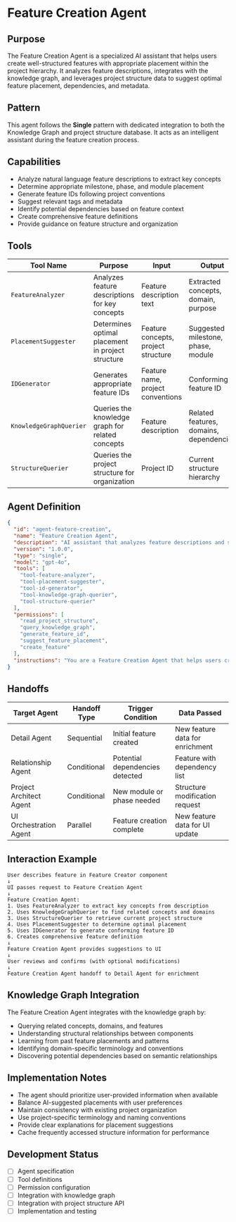 # Feature Creation Agent

## Purpose

The Feature Creation Agent is a specialized AI assistant that helps users create well-structured features with appropriate placement within the project hierarchy. It analyzes feature descriptions, integrates with the knowledge graph, and leverages project structure data to suggest optimal feature placement, dependencies, and metadata.

## Pattern

This agent follows the **Single** pattern with dedicated integration to both the Knowledge Graph and project structure database. It acts as an intelligent assistant during the feature creation process.

## Capabilities

- Analyze natural language feature descriptions to extract key concepts
- Determine appropriate milestone, phase, and module placement
- Generate feature IDs following project conventions
- Suggest relevant tags and metadata
- Identify potential dependencies based on feature context
- Create comprehensive feature definitions
- Provide guidance on feature structure and organization

## Tools

| Tool Name | Purpose | Input | Output |
|-----------|---------|-------|--------|
| `FeatureAnalyzer` | Analyzes feature descriptions for key concepts | Feature description text | Extracted concepts, domain, purpose |
| `PlacementSuggester` | Determines optimal placement in project structure | Feature concepts, project structure | Suggested milestone, phase, module |
| `IDGenerator` | Generates appropriate feature IDs | Feature name, project conventions | Conforming feature ID |
| `KnowledgeGraphQuerier` | Queries the knowledge graph for related concepts | Feature description | Related features, domains, dependencies |
| `StructureQuerier` | Queries the project structure for organization | Project ID | Current structure hierarchy |

## Agent Definition

```json
{
  "id": "agent-feature-creation",
  "name": "Feature Creation Agent",
  "description": "AI assistant that analyzes feature descriptions and suggests optimal placement within project structure",
  "version": "1.0.0",
  "type": "single",
  "model": "gpt-4o",
  "tools": [
    "tool-feature-analyzer",
    "tool-placement-suggester",
    "tool-id-generator",
    "tool-knowledge-graph-querier",
    "tool-structure-querier"
  ],
  "permissions": [
    "read_project_structure",
    "query_knowledge_graph",
    "generate_feature_id",
    "suggest_feature_placement",
    "create_feature"
  ],
  "instructions": "You are a Feature Creation Agent that helps users create well-structured features with proper placement in the project hierarchy. When a user describes a feature, analyze the description to extract key concepts and purpose. Query the knowledge graph to understand related domains and features. Use the project structure information to suggest appropriate placement within milestones, phases, and modules. Generate feature IDs following project conventions. Provide comprehensive feature definitions including placement, tags, and potential dependencies. Your goal is to simplify the feature creation process through intelligent suggestions while maintaining project consistency."
}
```

## Handoffs

| Target Agent | Handoff Type | Trigger Condition | Data Passed |
|--------------|--------------|-------------------|-------------|
| Detail Agent | Sequential | Initial feature created | New feature data for enrichment |
| Relationship Agent | Conditional | Potential dependencies detected | Feature with dependency list |
| Project Architect Agent | Conditional | New module or phase needed | Structure modification request |
| UI Orchestration Agent | Parallel | Feature creation complete | New feature data for UI update |

## Interaction Example

```
User describes feature in Feature Creator component
↓
UI passes request to Feature Creation Agent
↓
Feature Creation Agent:
1. Uses FeatureAnalyzer to extract key concepts from description
2. Uses KnowledgeGraphQuerier to find related concepts and domains
3. Uses StructureQuerier to retrieve current project structure
4. Uses PlacementSuggester to determine optimal placement
5. Uses IDGenerator to generate conforming feature ID
6. Creates comprehensive feature definition
↓
Feature Creation Agent provides suggestions to UI
↓
User reviews and confirms (with optional modifications)
↓
Feature Creation Agent handoff to Detail Agent for enrichment
```

## Knowledge Graph Integration

The Feature Creation Agent integrates with the knowledge graph by:

- Querying related concepts, domains, and features
- Understanding structural relationships between components
- Learning from past feature placements and patterns
- Identifying domain-specific terminology and conventions
- Discovering potential dependencies based on semantic relationships

## Implementation Notes

- The agent should prioritize user-provided information when available
- Balance AI-suggested placements with user preferences
- Maintain consistency with existing project organization
- Use project-specific terminology and naming conventions
- Provide clear explanations for placement suggestions
- Cache frequently accessed structure information for performance

## Development Status

- [ ] Agent specification
- [ ] Tool definitions
- [ ] Permission configuration
- [ ] Integration with knowledge graph
- [ ] Integration with project structure API
- [ ] Implementation and testing